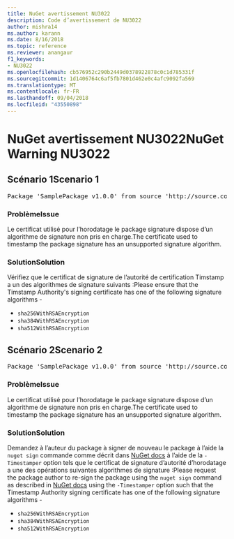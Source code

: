 ```yaml
---
title: NuGet avertissement NU3022
description: Code d’avertissement de NU3022
author: mishra14
ms.author: karann
ms.date: 8/16/2018
ms.topic: reference
ms.reviewer: anangaur
f1_keywords:
- NU3022
ms.openlocfilehash: cb576952c290b2449d0378922878c0c1d785331f
ms.sourcegitcommit: 1d1406764c6af5fb7801d462e0c4afc9092fa569
ms.translationtype: MT
ms.contentlocale: fr-FR
ms.lasthandoff: 09/04/2018
ms.locfileid: "43550898"
---
```

# <a name="nuget-warning-nu3022"></a><span data-ttu-id="2f552-103">NuGet avertissement NU3022</span><span class="sxs-lookup"><span data-stu-id="2f552-103">NuGet Warning NU3022</span></span>

## <a name="scenario-1"></a><span data-ttu-id="2f552-104">Scénario 1</span><span class="sxs-lookup"><span data-stu-id="2f552-104">Scenario 1</span></span>

<pre>Package 'SamplePackage v1.0.0' from source 'http://source.com/index.json': The primary signature's timestamp certificate has an unsupported signature algorithm.</pre>

### <a name="issue"></a><span data-ttu-id="2f552-105">Problème</span><span class="sxs-lookup"><span data-stu-id="2f552-105">Issue</span></span>

<span data-ttu-id="2f552-106">Le certificat utilisé pour l’horodatage le package signature dispose d’un algorithme de signature non pris en charge.</span><span class="sxs-lookup"><span data-stu-id="2f552-106">The certificate used to timestamp the package signature has an unsupported signature algorithm.</span></span>


### <a name="solution"></a><span data-ttu-id="2f552-107">Solution</span><span class="sxs-lookup"><span data-stu-id="2f552-107">Solution</span></span>

<span data-ttu-id="2f552-108">Vérifiez que le certificat de signature de l’autorité de certification Timstamp a un des algorithmes de signature suivants :</span><span class="sxs-lookup"><span data-stu-id="2f552-108">Please ensure that the Timstamp Authority's signing certificate has one of the following signature algorithms -</span></span> 
* `sha256WithRSAEncryption`
* `sha384WithRSAEncryption`
* `sha512WithRSAEncryption`



## <a name="scenario-2"></a><span data-ttu-id="2f552-109">Scénario 2</span><span class="sxs-lookup"><span data-stu-id="2f552-109">Scenario 2</span></span>

<pre>Package 'SamplePackage v1.0.0' from source 'http://source.com/index.json': The timestamp certificate has an unsupported signature algorithm (SHA1). The following algorithms are supported: SHA256RSA, SHA384RSA, SHA512RSA.</pre>

### <a name="issue"></a><span data-ttu-id="2f552-110">Problème</span><span class="sxs-lookup"><span data-stu-id="2f552-110">Issue</span></span>

<span data-ttu-id="2f552-111">Le certificat utilisé pour l’horodatage le package signature dispose d’un algorithme de signature non pris en charge.</span><span class="sxs-lookup"><span data-stu-id="2f552-111">The certificate used to timestamp the package signature has an unsupported signature algorithm.</span></span>


### <a name="solution"></a><span data-ttu-id="2f552-112">Solution</span><span class="sxs-lookup"><span data-stu-id="2f552-112">Solution</span></span>

<span data-ttu-id="2f552-113">Demandez à l’auteur du package à signer de nouveau le package à l’aide la `nuget sign` commande comme décrit dans [NuGet docs](https://docs.microsoft.com/en-us/nuget/create-packages/sign-a-package) à l’aide de la `-Timestamper` option tels que le certificat de signature d’autorité d’horodatage a une des opérations suivantes algorithmes de signature :</span><span class="sxs-lookup"><span data-stu-id="2f552-113">Please request the package author to re-sign the package using the `nuget sign` command as described in [NuGet docs](https://docs.microsoft.com/en-us/nuget/create-packages/sign-a-package) using the `-Timestamper` option such that the Timestamp Authority signing certificate has one of the following signature algorithms -</span></span>
* `sha256WithRSAEncryption`
* `sha384WithRSAEncryption`
* `sha512WithRSAEncryption`


